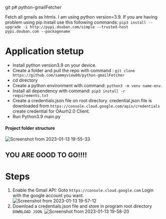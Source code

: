 git p# python-gmailFetcher

Fetch all gmails as htmls.
I am using python version=3.9.
If you are having problem using pip install use this following commands: `pip3 install --upgrade -i http://pypi.douban.com/simple --trusted-host pypi.douban.com --packagename`

# Application stetup

- Install python version3.9 on your device.
- Create a folder and pull the repo with command : `git clone https://github.com/sammyview80/python-gmailFetcher`
- cd directory
- Create a python environment with command: `python3 -m venv name-env`.
- Install all dependency with command: `pip3 install -r requirements.txt`
- Create a credentials.json file on root directory. credential.json file is downloaded from `https://console.cloud.google.com/apis/credentials` create credential for OAurh2.0 Client.
- Run Python3.9 main.py

#### Project folder structure
![Screenshot from 2023-01-13 19-55-33](https://user-images.githubusercontent.com/52382079/212339526-5cefe61c-2065-4fd6-b071-e23729bb60b9.png)

## YOU ARE GOOD TO GO!!!!

# Steps

1. Enable the Gmail API: Goto `https://console.cloud.google.com` Login with the google account you want.
![Screenshot from 2023-01-13 19-57-12](https://user-images.githubusercontent.com/52382079/212339833-581a8b1f-3876-4576-b076-dc5b9370964c.png)
2. Download a credentials.json file and store in program root directory `DOWNLOAD JSON`.
![Screenshot from 2023-01-13 19-58-20](https://user-images.githubusercontent.com/52382079/212340007-399e80ad-55d5-4851-acf2-9a2513aade78.png)

